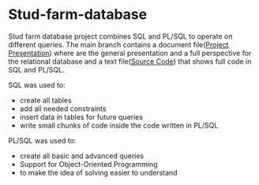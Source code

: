 # Stud-farm-database

Stud farm database project combines SQL and PL/SQL to operate on different queries. The main branch contains a document file([Project Presentation](https://github.com/Dani780-C/Stud-farm-database/blob/main/232_Cirlan_Daniel_proiect.docx)) where are the general presentation and a full perspective for the relational database and a text file([Source Code](https://github.com/Dani780-C/Stud-farm-database/blob/main/232_Cirlan_Daniel_sursa.txt)) that shows full code in SQL and PL/SQL.

SQL was used to:
 * create all tables
 * add all needed constraints
 * insert data in tables for future queries
 * write small chunks of code inside the code written in PL/SQL
 
PL/SQL was used to:
 * create all basic and advanced queries
 * Support for Object-Oriented Programming
 * to make the idea of solving easier to understand
 

